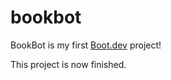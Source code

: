 # bookbot

BookBot is my first [Boot.dev](https://www.boot.dev) project!

This project is now finished.